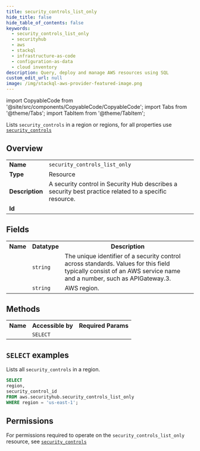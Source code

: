 ```yaml
---
title: security_controls_list_only
hide_title: false
hide_table_of_contents: false
keywords:
  - security_controls_list_only
  - securityhub
  - aws
  - stackql
  - infrastructure-as-code
  - configuration-as-data
  - cloud inventory
description: Query, deploy and manage AWS resources using SQL
custom_edit_url: null
image: /img/stackql-aws-provider-featured-image.png
---
```


import CopyableCode from '@site/src/components/CopyableCode/CopyableCode';
import Tabs from '@theme/Tabs';
import TabItem from '@theme/TabItem';

Lists <code>security_controls</code> in a region or regions, for all properties use <a href="/services/serviceName/security_controls/"><code>security_controls</code></a>

## Overview
<table>
<tbody>
<tr><td><b>Name</b></td><td><code>security_controls_list_only</code></td></tr>
<tr><td><b>Type</b></td><td>Resource</td></tr>
<tr><td><b>Description</b></td><td>A security control in Security Hub describes a security best practice related to a specific resource.</td></tr>
<tr><td><b>Id</b></td><td><CopyableCode code="aws.securityhub.security_controls_list_only" /></td></tr>
</tbody>
</table>

## Fields
<table>
<tbody>
<tr><th>Name</th><th>Datatype</th><th>Description</th></tr><tr><td><CopyableCode code="security_control_id" /></td><td><code>string</code></td><td>The unique identifier of a security control across standards. Values for this field typically consist of an AWS service name and a number, such as APIGateway.3.</td></tr>
<tr><td><CopyableCode code="region" /></td><td><code>string</code></td><td>AWS region.</td></tr>
</tbody>
</table>

## Methods

<table>
<tbody>
  <tr>
    <th>Name</th>
    <th>Accessible by</th>
    <th>Required Params</th>
  </tr>
  <tr>
    <td><CopyableCode code="list_resources" /></td>
    <td><code>SELECT</code></td>
    <td><CopyableCode code="region" /></td>
  </tr>
</tbody>
</table>

## `SELECT` examples
Lists all <code>security_controls</code> in a region.
```sql
SELECT
region,
security_control_id
FROM aws.securityhub.security_controls_list_only
WHERE region = 'us-east-1';
```


## Permissions

For permissions required to operate on the <code>security_controls_list_only</code> resource, see <a href="/services/securityhub/security_controls/#permissions"><code>security_controls</code></a>

